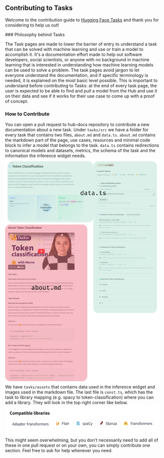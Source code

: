 ## Contributing to Tasks

Welcome to the contribution guide to [Hugging Face Tasks](https://huggingface.co/tasks) and thank you for considering to help us out! 

### Philosophy behind Tasks

The Task pages are made to lower the barrier of entry to understand a task that can be solved with machine learning and use or train a model to accomplish it. It's a documentation effort made to help out software developers, social scientists, or anyone with no background in machine learning that is interested in understanding how machine learning models can be used to solve a problem. The task pages avoid jargon to let everyone understand the documentation, and if specific terminology is needed, it is explained on the most basic level possible. This is important to understand before contributing to Tasks: at the end of every task page, the user is expected to be able to find and pull a model from the Hub and use it on their data and see if it works for their use case to come up with a proof of concept.

### How to Contribute
You can open a pull request to hub-docs repository to contribute a new documentation about a new task. Under `tasks/src` we have a folder for every task that contains two files, `about.md` and `data.ts`. `about.md` contains the markdown part of the page, use cases, resources and minimal code block to infer a model that belongs to the task. `data.ts` contains redirections to canonical models and datasets, metrics, the schema of the task and the information the inference widget needs. 
![Anatomy of a Task Page](tasks/assets/contribution-guide/anatomy.png)
We have `tasks/assets` that contains data used in the inference widget and images used in the markdown file. The last file is `const.ts`, which has the task to library mapping (e.g. spacy to token-classification) where you can add a library. They will look in the top right corner like below.
![Libraries of a Task](tasks/assets/contribution-guide/libraries.png)
This might seem overwhelming, but you don't necessarily need to add all of these in one pull request or on your own, you can simply contribute one section. Feel free to ask for help whenever you need. 